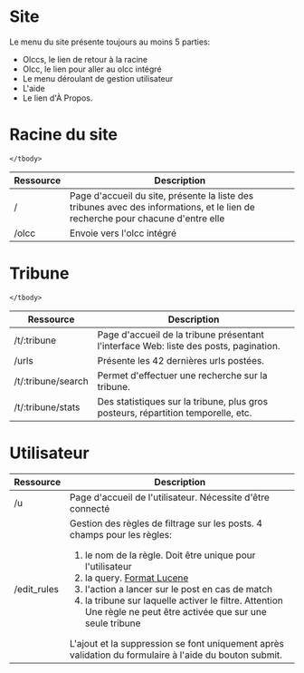 # Site

Le menu du site présente toujours au moins 5 parties:

* Olccs, le lien de retour à la racine
* Olcc, le lien pour aller au olcc intégré
* Le menu déroulant de gestion utilisateur
* L'aide
* Le lien d'À Propos.

# Racine du site

<table class="table">
    <thead>
        <tr>
            <th>Ressource</th>
            <th>Description</th>
        </tr>
    </thead>
    <tbody>
        <tr>
            <td>/</td>
            <td>Page d'accueil du site, présente la liste des tribunes avec des informations, et le lien de recherche pour chacune d'entre elle</td>
        </tr>
        <tr>
            <td>/olcc</td>
            <td>Envoie vers l'olcc intégré</td>
        </tr>

    </tbody>
</table>

# Tribune

<table class="table">
    <thead>
        <tr>
            <th>Ressource</th>
            <th>Description</th>
        </tr>
    </thead>
    <tbody>
        <tr>
            <td>/t/:tribune</td>
            <td>Page d'accueil de la tribune présentant l'interface Web: liste des posts, pagination.</td>
        </tr>
        <tr>
            <td>/urls</td>
            <td>Présente les 42 dernières urls postées.</td>
        </tr>
        <tr>
            <td>/t/:tribune/search</td>
            <td>Permet d'effectuer une recherche sur la tribune.</td>
        </tr>
        <tr>
            <td>/t/:tribune/stats</td>
            <td>Des statistiques sur la tribune, plus gros posteurs, répartition temporelle, etc.</td>
        </tr>

    </tbody>
</table>

# Utilisateur

<table class="table">
    <thead>
        <tr>
            <th>Ressource</th>
            <th>Description</th>
        </tr>
    </thead>
    <tbody>
        <tr>
            <td>/u</td>
            <td>Page d'accueil de l'utilisateur. Nécessite d'être connecté</td>
        </tr>
        <tr>
            <td>/edit_rules</td>
            <td>
                Gestion des règles de filtrage sur les posts. 4 champs pour les règles:
                <ol>
                    <li>le nom de la règle. Doit être unique pour l'utilisateur</li>
                    <li>la query. <a href="http://www.lucenetutorial.com/lucene-query-syntax.html">Format Lucene</a></li>
                    <li>l'action a lancer sur le post en cas de match</li>
                    <li>la tribune sur laquelle activer le filtre.
                    <span class="label label-warning">Attention</span> Une règle ne peut être activée que sur une seule tribune</li>
                </ol>
                L'ajout et la suppression se font <span class="label label-important">uniquement</span> après validation
                du formulaire à l'aide du bouton submit.
            </td>
        </tr>
    </tbody>
</table>
